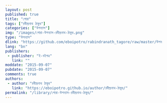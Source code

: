 ```yaml
---
layout: post
published: true
title: "গোরা"
tags: ["রবীন্দ্রনাথ ঠাকুর"]
categories: ["উপন্যাস"]
img: "/images/গোরা-উপন্যাস-রবীন্দ্রনাথ-ঠাকুর.png"
type: "উপন্যাস"
dlink: "https://github.com/eboipotro/rabindranath_tagore/raw/master/উপন্যাস/গোরা.epub"
lang: "bn"
publishers: 
 - publisher: "ই-বইপত্র"
   link: ""
moddate: "2015-09-07"
pubdate: "2015-09-07"
comments: true
authors: 
 - author: "রবীন্দ্রনাথ ঠাকুর"
   link: "https://eboipotro.github.io/author/রবীন্দ্রনাথ-ঠাকুর/"
permalink: "/library/গোরা-উপন্যাস-রবীন্দ্রনাথ-ঠাকুর/"
---
```

